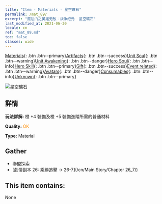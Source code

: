 ```yaml
---
title: "Item - Materials - 星空礦石"
permalink: /mat_89/
excerpt: "魔法门之英雄无敌：战争纪元  星空礦石"
last_modified_at: 2021-06-30
locale: cn
ref: "mat_89.md"
toc: false
classes: wide
---
```

 [Materials](/ItemsCN/){: .btn .btn--primary}[Artifacts](/ItemsCN/Artifacts/){: .btn .btn--success}[Unit Soul](/ItemsCN/UnitSoul/){: .btn .btn--warning}[Unit Awakening](/ItemsCN/UnitAwakening/){: .btn .btn--danger}[Hero Soul](/ItemsCN/HeroSoul/){: .btn .btn--info}[Hero Skill](/ItemsCN/HeroSkill/){: .btn .btn--primary}[Gift](/ItemsCN/Gift/){: .btn .btn--success}[Event related](/ItemsCN/Events/){: .btn .btn--warning}[Avatars](/ItemsCN/Avatars/){: .btn .btn--danger}[Consumables](/ItemsCN/Consumables/){: .btn .btn--info}[Unknown](/ItemsCN/Unknown/){: .btn .btn--primary}

 ![星空礦石](/images/t/i_cailiao_kuangshi3.png)

## 詳情
 **玩法詳解:** 橙 +4 裝備及橙 +5 裝備進階所需的普通材料

 **Quality:** <span style="color: #FF8C00">OK</span>

 **Type:** Material

## Gather

*    聯盟探索 
*    [劇情副本 26: 乘勝追擊 -> 26-7](/cn/Main Story/Chapter 26_7/) 

## This item contains:

  None

